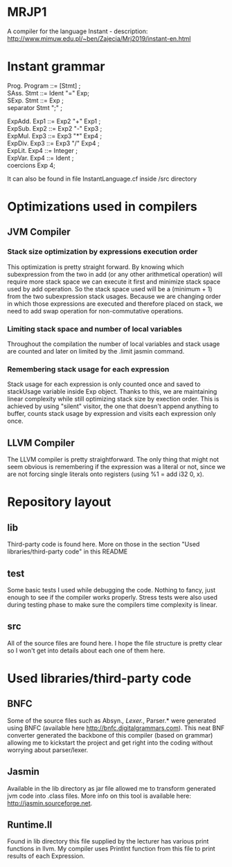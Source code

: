 # MRJP1
A compiler for the language Instant - description: http://www.mimuw.edu.pl/~ben/Zajecia/Mrj2019/instant-en.html

# Instant grammar
Prog. Program ::= [Stmt] ;  
SAss. Stmt ::= Ident "=" Exp;  
SExp. Stmt ::= Exp ;  
separator Stmt ";" ;  

ExpAdd.            Exp1   ::= Exp2 "+"  Exp1 ;  
ExpSub.            Exp2   ::= Exp2 "-"  Exp3 ;  
ExpMul.            Exp3   ::= Exp3 "*"  Exp4 ;  
ExpDiv.            Exp3   ::= Exp3 "/"  Exp4 ;  
ExpLit.            Exp4   ::= Integer ;  
ExpVar.            Exp4   ::= Ident ;  
coercions Exp 4;  

It can also be found in file InstantLanguage.cf inside /src directory

# Optimizations used in compilers
## JVM Compiler
### Stack size optimization by expressions execution order
This optimization is pretty straight forward. By knowing which subexpression from the two in add (or any other arithmetical operation) will require more stack space we can execute it first and minimize stack space used by add operation. So the stack space used will be a (minimum + 1) from the two subexpression stack usages. Because we are changing order in which those expressions are executed and therefore placed on stack, we need to add swap operation for non-commutative operations.
### Limiting stack space and number of local variables
Throughout the compilation the number of local variables and stack usage are counted and later on limited by the .limit jasmin command.
### Remembering stack usage for each expression
Stack usage for each expression is only counted once and saved to stackUsage variable inside Exp object. Thanks to this, we are maintaining linear complexity while still optimizing stack size by exection order. This is achieved by using "silent" visitor, the one that doesn't append anything to buffer, counts stack usage by expression and visits each expression only once.

## LLVM Compiler
The LLVM compiler is pretty straightforward. The only thing that might not seem obvious is remembering if the expression was a literal or not, since we are not forcing single literals onto registers (using %1 = add i32 0, x).

# Repository layout
## lib
Third-party code is found here. More on those in the section "Used libraries/third-party code" in this README
## test
Some basic tests I used while debugging the code. Nothing to fancy, just enough to see if the compiler works properly. Stress tests were also used during testing phase to make sure the compilers time complexity is linear.
## src
All of the source files are found here. I hope the file structure is pretty clear so I won't get into details about each one of them here.

# Used libraries/third-party code
## BNFC
Some of the source files such as Absyn.*, Lexer.*, Parser.* were generated using BNFC (available here http://bnfc.digitalgrammars.com). This neat BNF converter generated the backbone of this compiler (based on grammar) allowing me to kickstart the project and get right into the coding without worrying about parser/lexer.
## Jasmin
Available in the lib directory as jar file allowed me to transform generated jvm code into .class files. More info on this tool is available here: http://jasmin.sourceforge.net.
## Runtime.ll
Found in lib directory this file supplied by the lecturer has various print functions in llvm. My compiler uses PrintInt function from this file to print results of each Expression.

